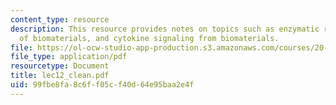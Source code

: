 ```yaml
---
content_type: resource
description: This resource provides notes on topics such as enzymatic recognition
  of biomaterials, and cytokine signaling from biomaterials.
file: https://ol-ocw-studio-app-production.s3.amazonaws.com/courses/20-462j-molecular-principles-of-biomaterials-spring-2006/99fbe8fa8c6ff05cf40d64e95baa2e4f_lec12_clean.pdf
file_type: application/pdf
resourcetype: Document
title: lec12_clean.pdf
uid: 99fbe8fa-8c6f-f05c-f40d-64e95baa2e4f
---
```

